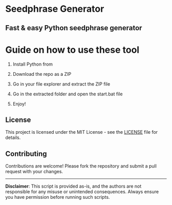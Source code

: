 # Seedphrase Generator      
     
## Fast & easy Python seedphrase generator     
            
# Guide on how to use these tool      
          
1. Install Python from       
  
2. Download the repo as a ZIP     
  
3. Go in your file explorer and extract the ZIP file    
        
4. Go in the extracted folder and open the start.bat file     
    
5. Enjoy!       
        
## License         
   
This project is licensed under the MIT License - see the [LICENSE](LICENSE) file for details.            
   
## Contributing    
       
Contributions are welcome! Please fork the repository and submit a pull request with your changes.        
     
---    
     
**Disclaimer**: This script is provided as-is, and the authors are not responsible for any misuse or unintended consequences. Always ensure you have permission before running such scripts.       